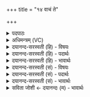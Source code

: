 +++
title = "१४ वाचं ते"

+++
<details><summary>पदपाठः</summary>

वाच॑म्। ते॒। शु॒न्धा॒मि॒। प्रा॒णम्। ते॒। शु॒न्धा॒मि॒। चक्षुः॑। ते॒। शु॒न्धा॒मि॒। श्रोत्र॑म्। ते॒। शु॒न्धा॒मि॒। नाभि॑म्। ते॒। शु॒न्धा॒मि॒। मेढ्र॑म्। ते॒। शु॒न्धा॒मि॒। पा॒युम्। ते॒। शु॒न्धा॒मि॒। च॒रित्रा॑न्। ते॒। शु॒न्धा॒मि॒। १४।
</details>

<details><summary>अधिमन्त्रम् (VC)</summary>

- विद्वांसो देवता
- मेधातिथिर्ऋषिः
- भुरिग् आर्षी जगती
- निषादः
</details>

<details><summary>दयानन्द-सरस्वती (हि) - विषयः</summary>

अब वे गुरुपत्नी और गुरुजन यथायोग्य शिक्षा से अपने-अपने विद्यार्थियों को अच्छे-अच्छे गुणों में कैसे प्रकाशित करते हैं, यह अगले मन्त्र में कहा है ॥
</details>

<details><summary>दयानन्द-सरस्वती (हि) - पदार्थः</summary>

पदार्थान्वयभाषाः -  हे शिष्य ! मैं विविध शिक्षाओं से (ते) तेरी (वाचम्) जिस से बोलता है, उस वाणी को (शुन्धामि) शुद्ध अर्थात् सद्धर्मानुकूल करता हूँ। (ते) तेरे (चक्षुः) जिस से देखता है, उस नेत्र को (शुन्धामि) शुद्ध करता हूँ। (ते) तेरी (नाभिम्) जिस से नाड़ी आदि बाँधे जाते हैं, उस नाभि को (शुन्धामि) पवित्र करता हूँ। (ते) तेरे (मेढ्रम्) जिससे मूत्रोत्सर्गादि किये जाते हैं, उस लिङ्ग को (शुन्धामि) पवित्र करता हूँ। (ते) तेरे (पायुम्) जिस से रक्षा की जाती है, उस गुदेन्द्रिय को (शुन्धामि) पवित्र करता हूँ। (चरित्रान्) समस्त व्यवहारों को (शुन्धामि) पवित्र शुद्ध अर्थात् धर्म के अनुकूल करता हूँ, तथा गुरुपत्नी पक्ष में सर्वत्र ‘करती हूँ’ यह योजना करनी चाहिये ॥१४॥
</details>

<details><summary>दयानन्द-सरस्वती (हि) - भावार्थः</summary>

भावार्थभाषाः -  गुरु और गुरुपत्नियों को चाहिये कि वेद और तथा वेद के अङ्ग और उपाङ्गों की शिक्षा से देह, इन्द्रिय, अन्तःकरण और मन की शुद्धि, शरीर की पुष्टि तथा प्राण की सन्तुष्टि देकर समस्त कुमार और कुमारियों को अच्छे-अच्छे गुणों में प्रवृत्त करावें ॥१४॥
</details>

<details><summary>दयानन्द-सरस्वती (सं) - विषयः</summary>

अथ कथं ता गुरुपत्न्यो गुरवश्च यथायोग्यशिक्षया स्वस्वान्तेवासिनः सद्गुणेषु प्रकाशयन्तीत्युपदिश्यते ॥
</details>

<details><summary>दयानन्द-सरस्वती (सं) - पदार्थः</summary>

पदार्थान्वयभाषाः -  हे शिष्य ! विविधशिक्षाभिस्तेऽहं वाचं शुन्धामि, ते प्राणं शुन्धामि, ते चक्षुः शुन्धामि, ते श्रोत्रं शुन्धामि, ते नाभिं शुन्धामि, ते मेढ्रं शुन्धामि, ते पायुं शुन्धामि, ते चरित्रान् शुन्धामि ॥१४॥
</details>

<details><summary>दयानन्द-सरस्वती (सं) - भावार्थः</summary>

भावार्थभाषाः -  गुरुभिर्गुरुपत्नीभिश्च वेदोपवेदवेदाङ्गोपाङ्गशिक्षया देहेन्द्रियान्तःकरणात्ममनःशुद्धिशरीरपुष्टिप्राणसन्तुष्टीः प्रदाय सर्वे कुमाराः सर्वाः कन्याश्च सद्गुणेषु प्रवर्त्तयितव्या इति ॥१४॥
</details>

<details><summary>सविता जोशी ← दयानन्दः (म) - भावार्थः</summary>

भावार्थभाषाः -  गुरू व गुरुपत्नी यांनी कुमार-कुमारी यांना वेद, उपवेद, वेदांग, उपांग यांचे शिक्षण देऊन देह, इंद्रिये, अंतःकरण, मनशुद्धी, शरीरपुष्टी, प्राण सुदृढ करून त्यांना चांगल्या प्रकारे शुभ गुणांमध्ये प्रवृत्त करावे.
</details>